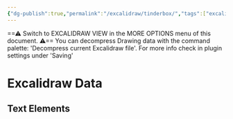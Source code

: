 ```yaml
---
{"dg-publish":true,"permalink":"/excalidraw/tinderbox/","tags":["excalidraw"],"created":"2025-02-28T12:38:34.878-05:00","updated":"2025-03-17T14:41:26.601-04:00"}
---
```


==⚠  Switch to EXCALIDRAW VIEW in the MORE OPTIONS menu of this document. ⚠== You can decompress Drawing data with the command palette: 'Decompress current Excalidraw file'. For more info check in plugin settings under 'Saving'


# Excalidraw Data

## Text Elements
